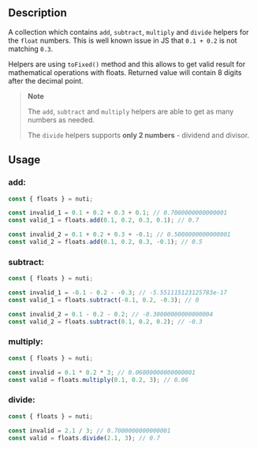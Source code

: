 ## Description

A collection which contains `add`, `subtract`, `multiply` and `divide`
helpers for the `float` numbers. This is well known issue in JS that
`0.1 + 0.2` is not matching `0.3`.

Helpers are using `toFixed()` method and this allows to get valid result
for mathematical operations with floats. Returned value will contain 8 digits
after the decimal point.

> **Note**
>
> The `add`, `subtract` and `multiply` helpers are able to get as many numbers as needed.
>
> The `divide` helpers supports **only 2 numbers** - dividend and divisor.

## Usage

### add:

```ts
const { floats } = nuti;

const invalid_1 = 0.1 + 0.2 + 0.3 + 0.1; // 0.7000000000000001
const valid_1 = floats.add(0.1, 0.2, 0.3, 0.1); // 0.7

const invalid_2 = 0.1 + 0.2 + 0.3 + -0.1; // 0.5000000000000001
const valid_2 = floats.add(0.1, 0.2, 0.3, -0.1); // 0.5
```

### subtract:

```ts
const { floats } = nuti;

const invalid_1 = -0.1 - 0.2 - -0.3; // -5.551115123125783e-17
const valid_1 = floats.subtract(-0.1, 0.2, -0.3); // 0

const invalid_2 = 0.1 - 0.2 - 0.2; // -0.30000000000000004
const valid_2 = floats.subtract(0.1, 0.2, 0.2); // -0.3
```

### multiply:

```ts
const { floats } = nuti;

const invalid = 0.1 * 0.2 * 3; // 0.06000000000000001
const valid = floats.multiply(0.1, 0.2, 3); // 0.06
```

### divide:

```ts
const { floats } = nuti;

const invalid = 2.1 / 3; // 0.7000000000000001
const valid = floats.divide(2.1, 3); // 0.7
```
